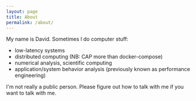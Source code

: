 ```yaml
---
layout: page
title: About
permalink: /about/
---
```


My name is David.  Sometimes I do computer stuff:
 * low-latency systems
 * distributed computing (NB: CAP more than docker-compose)
 * numerical analysis, scientific computing
 * application/system behavior analysis (previously known as performance engineering)

I'm not really a public person.  Please figure out how to talk with me if you want to talk with me.
